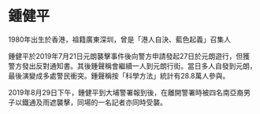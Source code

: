 # 鍾健平

1980年出生於香港，祖籍廣東深圳，曾是「港人自決、藍色起義」召集人

鍾健平於2019年7月21日元朗襲擊事件後向警方申請發起27日於元朗遊行，但獲警方發出反對通知書。其後鍾聲稱會繼續一人到元朗行街。當日多人自發到元朗，最後演變成多處警民衝突。鍾聲稱按「科學方法」統計有28.8萬人參與。

2019年8月29日下午，鍾健平到大埔警署報到後，在離開警署時被四名南亞裔男子以鐵通及雨遮襲擊，同場的一名記者亦同時受襲。
